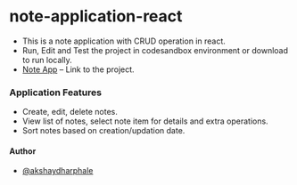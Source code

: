 # note-application-react
* This is a note application with CRUD operation in react.
* Run, Edit and Test the project in codesandbox environment or download to run locally. 
* [Note App](https://codesandbox.io/s/github/akshaydharphale/note-application-react) – Link to the project.

### Application Features
* Create, edit, delete notes.
* View list of notes, select note item for details and extra operations.
* Sort notes based on creation/updation date.

#### Author
* [@akshaydharphale](https://www.linkedin.com/in/akshay-dharphale/)
